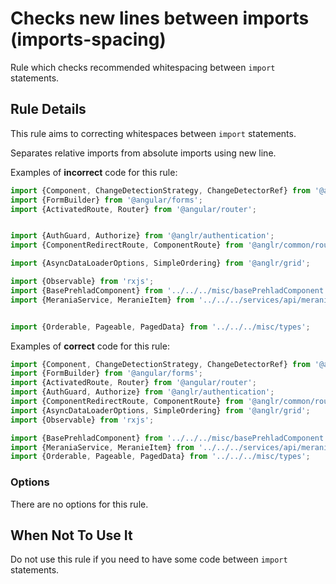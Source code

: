 # Checks new lines between imports (imports-spacing)

Rule which checks recommended whitespacing between `import` statements.


## Rule Details

This rule aims to correcting whitespaces between `import` statements.

Separates relative imports from absolute imports using new line.

Examples of **incorrect** code for this rule:

```js
import {Component, ChangeDetectionStrategy, ChangeDetectorRef} from '@angular/core';
import {FormBuilder} from '@angular/forms';
import {ActivatedRoute, Router} from '@angular/router';


import {AuthGuard, Authorize} from '@anglr/authentication';
import {ComponentRedirectRoute, ComponentRoute} from '@anglr/common/router';

import {AsyncDataLoaderOptions, SimpleOrdering} from '@anglr/grid';

import {Observable} from 'rxjs';
import {BasePrehladComponent} from '../../../misc/basePrehladComponent';
import {MeraniaService, MeranieItem} from '../../../services/api/merania';


import {Orderable, Pageable, PagedData} from '../../../misc/types';

```

Examples of **correct** code for this rule:

```js
import {Component, ChangeDetectionStrategy, ChangeDetectorRef} from '@angular/core';
import {FormBuilder} from '@angular/forms';
import {ActivatedRoute, Router} from '@angular/router';
import {AuthGuard, Authorize} from '@anglr/authentication';
import {ComponentRedirectRoute, ComponentRoute} from '@anglr/common/router';
import {AsyncDataLoaderOptions, SimpleOrdering} from '@anglr/grid';
import {Observable} from 'rxjs';

import {BasePrehladComponent} from '../../../misc/basePrehladComponent';
import {MeraniaService, MeranieItem} from '../../../services/api/merania';
import {Orderable, Pageable, PagedData} from '../../../misc/types';

```

### Options

There are no options for this rule.

## When Not To Use It

Do not use this rule if you need to have some code between `import` statements.
